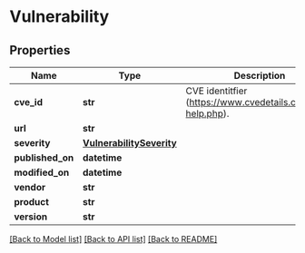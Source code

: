 # Vulnerability


## Properties
Name | Type | Description | Notes
------------ | ------------- | ------------- | -------------
**cve_id** | **str** | CVE identitfier (https://www.cvedetails.com/cve-help.php). | [readonly] 
**url** | **str** |  | [readonly] 
**severity** | [**VulnerabilitySeverity**](VulnerabilitySeverity.md) |  | 
**published_on** | **datetime** |  | [readonly] 
**modified_on** | **datetime** |  | [readonly] 
**vendor** | **str** |  | [readonly] 
**product** | **str** |  | [readonly] 
**version** | **str** |  | [readonly] 

[[Back to Model list]](../README.md#documentation-for-models) [[Back to API list]](../README.md#documentation-for-api-endpoints) [[Back to README]](../README.md)


